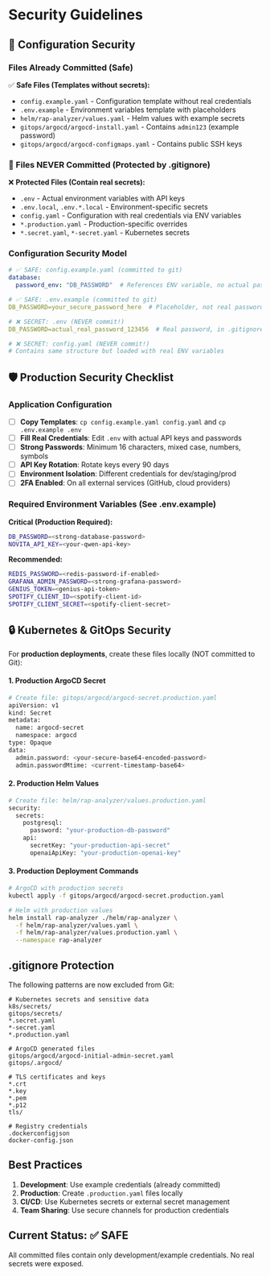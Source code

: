 # Security Guidelines

## 🔐 Configuration Security

### Files Already Committed (Safe)

✅ **Safe Files (Templates without secrets):**
- `config.example.yaml` - Configuration template without real credentials
- `.env.example` - Environment variables template with placeholders
- `helm/rap-analyzer/values.yaml` - Helm values with example secrets
- `gitops/argocd/argocd-install.yaml` - Contains `admin123` (example password)
- `gitops/argocd/argocd-configmaps.yaml` - Contains public SSH keys

### 🚨 Files NEVER Committed (Protected by .gitignore)

❌ **Protected Files (Contain real secrets):**
- `.env` - Actual environment variables with API keys
- `.env.local`, `.env.*.local` - Environment-specific secrets
- `config.yaml` - Configuration with real credentials via ENV variables
- `*.production.yaml` - Production-specific overrides
- `*.secret.yaml`, `*-secret.yaml` - Kubernetes secrets

### Configuration Security Model

```yaml
# ✅ SAFE: config.example.yaml (committed to git)
database:
  password_env: "DB_PASSWORD"  # References ENV variable, no actual password

# ✅ SAFE: .env.example (committed to git)
DB_PASSWORD=your_secure_password_here  # Placeholder, not real password

# ❌ SECRET: .env (NEVER commit!)
DB_PASSWORD=actual_real_password_123456  # Real password, in .gitignore

# ❌ SECRET: config.yaml (NEVER commit!)
# Contains same structure but loaded with real ENV variables
```

## 🛡️ Production Security Checklist

### Application Configuration

- [ ] **Copy Templates**: `cp config.example.yaml config.yaml` and `cp .env.example .env`
- [ ] **Fill Real Credentials**: Edit `.env` with actual API keys and passwords
- [ ] **Strong Passwords**: Minimum 16 characters, mixed case, numbers, symbols
- [ ] **API Key Rotation**: Rotate keys every 90 days
- [ ] **Environment Isolation**: Different credentials for dev/staging/prod
- [ ] **2FA Enabled**: On all external services (GitHub, cloud providers)

### Required Environment Variables (See .env.example)

**Critical (Production Required):**
```bash
DB_PASSWORD=<strong-database-password>
NOVITA_API_KEY=<your-qwen-api-key>
```

**Recommended:**
```bash
REDIS_PASSWORD=<redis-password-if-enabled>
GRAFANA_ADMIN_PASSWORD=<strong-grafana-password>
GENIUS_TOKEN=<genius-api-token>
SPOTIFY_CLIENT_ID=<spotify-client-id>
SPOTIFY_CLIENT_SECRET=<spotify-client-secret>
```

## 🔒 Kubernetes & GitOps Security

For **production deployments**, create these files locally (NOT committed to Git):

#### 1. Production ArgoCD Secret
```bash
# Create file: gitops/argocd/argocd-secret.production.yaml
apiVersion: v1
kind: Secret
metadata:
  name: argocd-secret
  namespace: argocd
type: Opaque
data:
  admin.password: <your-secure-base64-encoded-password>
  admin.passwordMtime: <current-timestamp-base64>
```

#### 2. Production Helm Values
```bash
# Create file: helm/rap-analyzer/values.production.yaml
security:
  secrets:
    postgresql:
      password: "your-production-db-password"
    api:
      secretKey: "your-production-api-secret"
      openaiApiKey: "your-production-openai-key"
```

#### 3. Production Deployment Commands
```bash
# ArgoCD with production secrets
kubectl apply -f gitops/argocd/argocd-secret.production.yaml

# Helm with production values
helm install rap-analyzer ./helm/rap-analyzer \
  -f helm/rap-analyzer/values.yaml \
  -f helm/rap-analyzer/values.production.yaml \
  --namespace rap-analyzer
```

## .gitignore Protection

The following patterns are now excluded from Git:

```
# Kubernetes secrets and sensitive data
k8s/secrets/
gitops/secrets/
*.secret.yaml
*-secret.yaml
*.production.yaml

# ArgoCD generated files
gitops/argocd/argocd-initial-admin-secret.yaml
gitops/.argocd/

# TLS certificates and keys
*.crt
*.key
*.pem
*.p12
tls/

# Registry credentials
.dockerconfigjson
docker-config.json
```

## Best Practices

1. **Development**: Use example credentials (already committed)
2. **Production**: Create `.production.yaml` files locally
3. **CI/CD**: Use Kubernetes secrets or external secret management
4. **Team Sharing**: Use secure channels for production credentials

## Current Status: ✅ SAFE

All committed files contain only development/example credentials. No real secrets were exposed.
